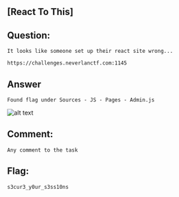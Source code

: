 [React To This]
---
Question:
---
	It looks like someone set up their react site wrong...

	https://challenges.neverlanctf.com:1145

Answer
---
	Found flag under Sources - JS - Pages - Admin.js 
![alt text](https://i.imgur.com/UQanImA.png)


Comment:
---
	Any comment to the task

Flag:
---
	s3cur3_y0ur_s3ss10ns
